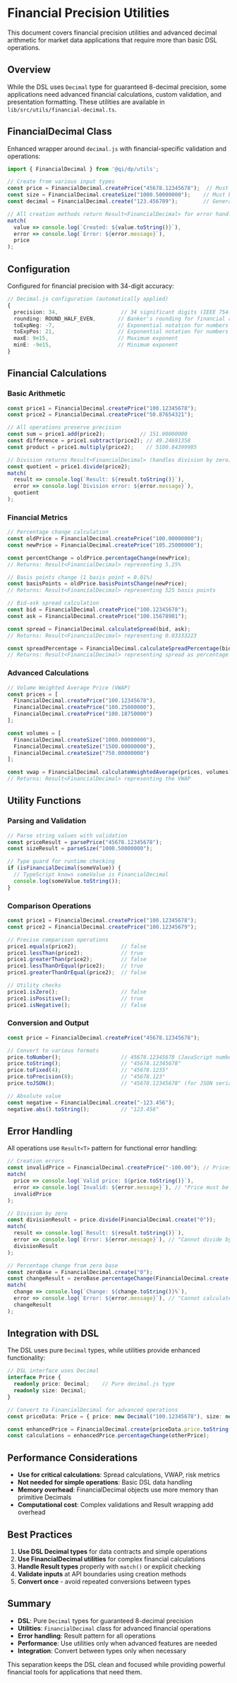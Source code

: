 # Financial Precision Utilities

This document covers financial precision utilities and advanced decimal arithmetic for market data applications that require more than basic DSL operations.

## Overview

While the DSL uses `Decimal` type for guaranteed 8-decimal precision, some applications need advanced financial calculations, custom validation, and presentation formatting. These utilities are available in `lib/src/utils/financial-decimal.ts`.

## FinancialDecimal Class

Enhanced wrapper around `decimal.js` with financial-specific validation and operations:

```typescript
import { FinancialDecimal } from '@qi/dp/utils';

// Create from various input types
const price = FinancialDecimal.createPrice("45678.12345678");  // Must be positive
const size = FinancialDecimal.createSize("1000.50000000");    // Must be non-negative
const decimal = FinancialDecimal.create("123.456789");        // General decimal

// All creation methods return Result<FinancialDecimal> for error handling
match(
  value => console.log(`Created: ${value.toString()}`),
  error => console.log(`Error: ${error.message}`),
  price
);
```

## Configuration

Configured for financial precision with 34-digit accuracy:

```typescript
// Decimal.js configuration (automatically applied)
{
  precision: 34,                    // 34 significant digits (IEEE 754-2008 decimal128)
  rounding: ROUND_HALF_EVEN,       // Banker's rounding for financial accuracy
  toExpNeg: -7,                    // Exponential notation for numbers < 1e-7
  toExpPos: 21,                    // Exponential notation for numbers >= 1e21
  maxE: 9e15,                      // Maximum exponent
  minE: -9e15,                     // Minimum exponent
}
```

## Financial Calculations

### Basic Arithmetic
```typescript
const price1 = FinancialDecimal.createPrice("100.12345678");
const price2 = FinancialDecimal.createPrice("50.87654321");

// All operations preserve precision
const sum = price1.add(price2);           // 151.00000000
const difference = price1.subtract(price2); // 49.24691358
const product = price1.multiply(price2);    // 5100.84399985

// Division returns Result<FinancialDecimal> (handles division by zero)
const quotient = price1.divide(price2);
match(
  result => console.log(`Result: ${result.toString()}`),
  error => console.log(`Division error: ${error.message}`),
  quotient
);
```

### Financial Metrics
```typescript
// Percentage change calculation
const oldPrice = FinancialDecimal.createPrice("100.00000000");
const newPrice = FinancialDecimal.createPrice("105.25000000");

const percentChange = oldPrice.percentageChange(newPrice);
// Returns: Result<FinancialDecimal> representing 5.25%

// Basis points change (1 basis point = 0.01%)
const basisPoints = oldPrice.basisPointsChange(newPrice);
// Returns: Result<FinancialDecimal> representing 525 basis points

// Bid-ask spread calculation
const bid = FinancialDecimal.createPrice("100.12345678");
const ask = FinancialDecimal.createPrice("100.15678901");

const spread = FinancialDecimal.calculateSpread(bid, ask);
// Returns: Result<FinancialDecimal> representing 0.03333223

const spreadPercentage = FinancialDecimal.calculateSpreadPercentage(bid, ask);
// Returns: Result<FinancialDecimal> representing spread as percentage of mid-price
```

### Advanced Calculations
```typescript
// Volume Weighted Average Price (VWAP)
const prices = [
  FinancialDecimal.createPrice("100.12345678"),
  FinancialDecimal.createPrice("100.25000000"),
  FinancialDecimal.createPrice("100.18750000")
];

const volumes = [
  FinancialDecimal.createSize("1000.00000000"),
  FinancialDecimal.createSize("1500.00000000"),
  FinancialDecimal.createSize("750.00000000")
];

const vwap = FinancialDecimal.calculateWeightedAverage(prices, volumes);
// Returns: Result<FinancialDecimal> representing the VWAP
```

## Utility Functions

### Parsing and Validation
```typescript
// Parse string values with validation
const priceResult = parsePrice("45678.12345678");
const sizeResult = parseSize("1000.50000000");

// Type guard for runtime checking
if (isFinancialDecimal(someValue)) {
  // TypeScript knows someValue is FinancialDecimal
  console.log(someValue.toString());
}
```

### Comparison Operations
```typescript
const price1 = FinancialDecimal.createPrice("100.12345678");
const price2 = FinancialDecimal.createPrice("100.12345679");

// Precise comparison operations
price1.equals(price2);              // false
price1.lessThan(price2);            // true
price1.greaterThan(price2);         // false
price1.lessThanOrEqual(price2);     // true
price1.greaterThanOrEqual(price2);  // false

// Utility checks
price1.isZero();                    // false
price1.isPositive();                // true
price1.isNegative();                // false
```

### Conversion and Output
```typescript
const price = FinancialDecimal.createPrice("45678.12345678");

// Convert to various formats
price.toNumber();                   // 45678.12345678 (JavaScript number)
price.toString();                   // "45678.12345678"
price.toFixed(4);                   // "45678.1235"
price.toPrecision(8);               // "45678.123"
price.toJSON();                     // "45678.12345678" (for JSON serialization)

// Absolute value
const negative = FinancialDecimal.create("-123.456");
negative.abs().toString();          // "123.456"
```

## Error Handling

All operations use `Result<T>` pattern for functional error handling:

```typescript
// Creation errors
const invalidPrice = FinancialDecimal.createPrice("-100.00"); // Prices must be positive
match(
  price => console.log(`Valid price: ${price.toString()}`),
  error => console.log(`Invalid: ${error.message}`), // "Price must be positive"
  invalidPrice
);

// Division by zero
const divisionResult = price.divide(FinancialDecimal.create("0"));
match(
  result => console.log(`Result: ${result.toString()}`),
  error => console.log(`Error: ${error.message}`), // "Cannot divide by zero"
  divisionResult
);

// Percentage change from zero base
const zeroBase = FinancialDecimal.create("0");
const changeResult = zeroBase.percentageChange(FinancialDecimal.create("100"));
match(
  change => console.log(`Change: ${change.toString()}%`),
  error => console.log(`Error: ${error.message}`), // "Cannot calculate percentage change from zero"
  changeResult
);
```

## Integration with DSL

The DSL uses pure `Decimal` types, while utilities provide enhanced functionality:

```typescript
// DSL interface uses Decimal
interface Price {
  readonly price: Decimal;    // Pure decimal.js type
  readonly size: Decimal;
}

// Convert to FinancialDecimal for advanced operations
const priceData: Price = { price: new Decimal("100.12345678"), size: new Decimal("1000") };

const enhancedPrice = FinancialDecimal.create(priceData.price.toString());
const calculations = enhancedPrice.percentageChange(otherPrice);
```

## Performance Considerations

- **Use for critical calculations**: Spread calculations, VWAP, risk metrics
- **Not needed for simple operations**: Basic DSL data handling
- **Memory overhead**: FinancialDecimal objects use more memory than primitive Decimals
- **Computational cost**: Complex validations and Result wrapping add overhead

## Best Practices

1. **Use DSL Decimal types** for data contracts and simple operations
2. **Use FinancialDecimal utilities** for complex financial calculations
3. **Handle Result types** properly with `match()` or explicit checking
4. **Validate inputs** at API boundaries using creation methods
5. **Convert once** - avoid repeated conversions between types

## Summary

- **DSL**: Pure `Decimal` types for guaranteed 8-decimal precision
- **Utilities**: `FinancialDecimal` class for advanced financial operations
- **Error handling**: Result<T> pattern for all operations
- **Performance**: Use utilities only when advanced features are needed
- **Integration**: Convert between types only when necessary

This separation keeps the DSL clean and focused while providing powerful financial tools for applications that need them.